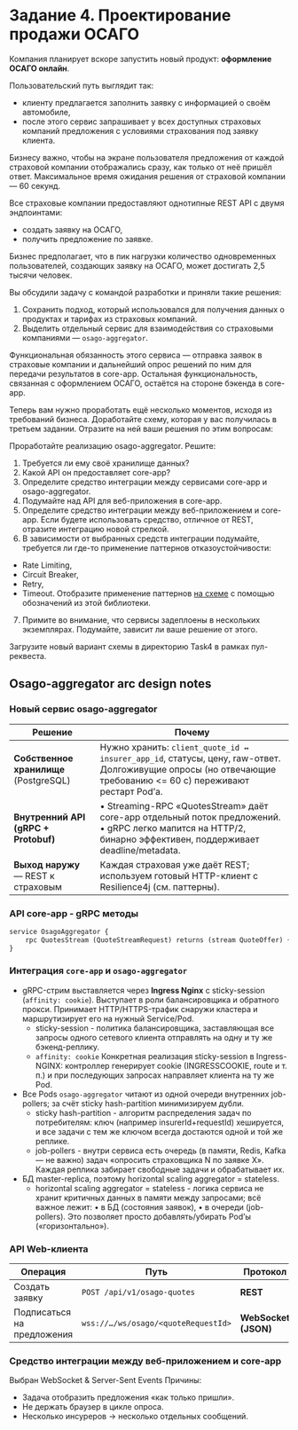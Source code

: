# Задание 4. Проектирование продажи ОСАГО

Компания планирует вскоре запустить новый продукт: **оформление ОСАГО онлайн**.

Пользовательский путь выглядит так:

- клиенту предлагается заполнить заявку с информацией о своём автомобиле,
- после этого сервис запрашивает у всех доступных страховых компаний предложения с условиями страхования под заявку клиента.

Бизнесу важно, чтобы на экране пользователя предложения от каждой страховой компании отображались сразу, как только от неё пришёл ответ. Максимальное время ожидания решения от страховой компании — 60 секунд.

Все страховые компании предоставляют однотипные REST API с двумя эндпоинтами:

- создать заявку на ОСАГО,
- получить предложение по заявке.

Бизнес предполагает, что в пик нагрузки количество одновременных пользователей, создающих заявку на ОСАГО, может достигать 2,5 тысячи человек.

Вы обсудили задачу с командой разработки и приняли такие решения:

1. Сохранить подход, который использовался для получения данных о продуктах и тарифах из страховых компаний.
2. Выделить отдельный сервис для взаимодействия со страховыми компаниями — `osago-aggregator`.

Функциональная обязанность этого сервиса — отправка заявок в страховые компании и дальнейший опрос решений по ним для передачи результатов в core-app. Остальная функциональность, связанная с оформлением ОСАГО, остаётся на стороне бэкенда в core-app.

Теперь вам нужно проработать ещё несколько моментов, исходя из требований бизнеса. Доработайте схему, которая у вас получилась в третьем задании. Отразите на ней ваши решения по этим вопросам:

Проработайте реализацию osago-aggregator. Решите:

1. Требуется ли ему своё хранилище данных?
2. Какой API он предоставляет core-app?
3. Определите средство интеграции между сервисами core-app и osago-aggregator.
4. Подумайте над API для веб-приложения в core-app.
5. Определите средство интеграции между веб-приложением и core-app. Если будете использовать средство, отличное от REST, отразите интеграцию новой стрелкой.
6. В зависимости от выбранных средств интеграции подумайте, требуется ли где-то применение паттернов отказоустойчивости:

- Rate Limiting,
- Circuit Breaker,
- Retry,
- Timeout.
Отобразите применение паттернов [на схеме](https://code.s3.yandex.net/software-architect/%D0%9E%D0%B1%D0%BE%D0%B7%D0%BD%D0%B0%D1%87%D0%B5%D0%BD%D0%B8%D1%8F%20%D0%BF%D0%B0%D1%82%D1%82%D0%B5%D1%80%D0%BD%D0%BE%D0%BC%20%D0%BE%D1%82%D0%BA%D0%B0%D0%B7%D0%BE%D1%83%D1%81%D1%82%D0%BE%D0%B8%CC%86%D1%87%D0%B8%D0%B2%D0%BE%D1%81%D1%82%D0%B8.drawio) с помощью обозначений из этой библиотеки.

7. Примите во внимание, что сервисы задеплоены в нескольких экземплярах. Подумайте, зависит ли ваше решение от этого.

Загрузите новый вариант схемы в директорию Task4 в рамках пул-реквеста.

## Osago-aggregator arc design notes

### Новый сервис osago-aggregator

| Решение | Почему |
|---------|--------|
| **Собственное хранилище** (PostgreSQL) | Нужно хранить: `client_quote_id ↔ insurer_app_id`, статусы, цену, raw-ответ. Долгоживущие опросы (но отвечающие требованию <= 60 с) переживают рестарт Pod’а. |
| **Внутренний API (gRPC + Protobuf)** | • Streaming-RPC «QuotesStream» даёт core-app отдельный поток предложений.<br>• gRPC легко мапится на HTTP/2, бинарно эффективен, поддерживает deadline/metadata. |
| **Выход наружу** — REST к страховым | Каждая страховая уже даёт REST; используем готовый HTTP-клиент с Resilience4j (см. паттерны). |

### API core-app - gRPC методы

```protobuf
service OsagoAggregator {
    rpc QuotesStream (QuoteStreamRequest) returns (stream QuoteOffer) {}
}
```

### Интеграция `core-app` и `osago-aggregator`

* gRPC-стрим выставляется через **Ingress Nginx** с sticky-session (`affinity: cookie`). Выступает в роли балансировщика и обратного прокси. Принимает HTTP/HTTPS-трафик снаружи кластера и маршрутизирует его на нужный Service/Pod.
  * sticky-session - политика балансировщика, заставляющая все запросы одного сетевого клиента отправлять на одну и ту же бэкенд-реплику.
  * `affinity: cookie` Конкретная реализация sticky-session в Ingress-NGINX: контроллер генерирует cookie (INGRESSCOOKIE, route и т. п.) и при последующих запросах направляет клиента на ту же Pod.
* Все Pods `osago-aggregator` читают из одной очереди внутренних job-pollers; за счёт sticky hash-partition минимизируем дубли.
  * sticky hash-partition - алгоритм распределения задач по потребителям: ключ (например insurerId+requestId) хешируется, и все задачи с тем же ключом всегда достаются одной и той же реплике.
  * job-pollers - внутри сервиса есть очередь (в памяти, Redis, Kafka — не важно) задач «опросить страховщика N по заявке X». Каждая реплика забирает свободные задачи и обрабатывает их.
* БД master-replica, поэтому horizontal scaling aggregator = stateless.
  * horizontal scaling aggregator = stateless - логика сервиса не хранит критичных данных в памяти между запросами; всё важное лежит:
    • в БД (состояния заявок),
    • в очереди (job-pollers).
    Это позволяет просто добавлять/убирать Pod’ы («горизонтально»).

### API Web-клиента

| Операция | Путь | Протокол |
|----------|------|----------|
| Создать заявку | `POST /api/v1/osago-quotes` | **REST** |
| Подписаться на предложения | `wss://…/ws/osago/<quoteRequestId>` | **WebSocket (JSON)** |

### Cредство интеграции между веб-приложением и core-app

Выбран WebSocket & Server-Sent Events
Причины:

* Задача отобразить предложения «как только пришли».  
* Не держать браузер в цикле опроса.  
* Несколько инсуреров → несколько отдельных сообщений.
